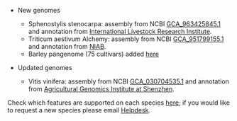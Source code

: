 - New genomes
    - Sphenostylis stenocarpa: assembly from NCBI [GCA_963425845.1](http://www.ebi.ac.uk/ena/data/view/GCA_963425845.1) and annotation from [International Livestock Research Institute](https://www.ilri.org/).
    - Triticum aestivum Alchemy: assembly from NCBI [GCA_951799155.1](http://www.ebi.ac.uk/ena/data/view/GCA_951799155.1) and annotation from [NIAB](https://www.niab.com/).
    - Barley pangenome (75 cultivars) added [here](https://plants.ensembl.org/Hordeum_vulgare/Info/Cultivars?db=core)
    
- Updated genomes
    - Vitis vinifera: assembly from NCBI [GCA_030704535.1](http://www.ebi.ac.uk/ena/data/view/GCA_030704535.1) and annotation from [Agricultural Genomics Institute at Shenzhen](https://agis.caas.cn/en/).

Check which features are supported on each species [here](/species.html); if you would like to request a new species please email [Helpdesk](http://plants.ensembl.org/Help/Contact).
